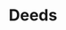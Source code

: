 ---
layout: post-index
permalink: /code/index.html
title: Deeds
categories: [code]
tagline: A List of Code posts
tags: [blog, graphic design]
image:
  feature: texture-feature-03.jpg
---